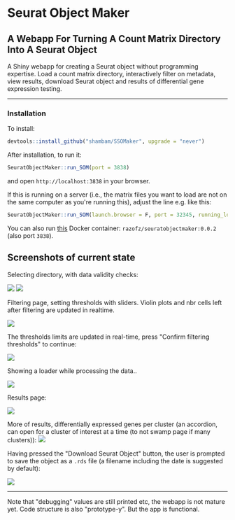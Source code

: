 # Seurat Object Maker
## A Webapp For Turning A Count Matrix Directory Into A Seurat Object

A Shiny webapp for creating a Seurat object without programming expertise.
Load a count matrix directory, interactively filter on metadata, view results, download Seurat object and results of differential gene expression testing.

---

### Installation

To install:

```R
devtools::install_github("shambam/SSOMaker", upgrade = "never")
```

After installation, to run it:

```R
SeuratObjectMaker::run_SOM(port = 3838)
```

and open `http://localhost:3838` in your browser.

If this is running on a server (i.e., the matrix files you want to load are not on the same computer as you're running this), adjust the line e.g. like this:

```R
SeuratObjectMaker::run_SOM(launch.browser = F, port = 32345, running_locally = F)
```

You can also run [this](https://hub.docker.com/r/razofz/seuratobjectmaker) Docker container: `razofz/seuratobjectmaker:0.0.2` (also port `3838`).

## Screenshots of current state

Selecting directory, with data validity checks:

![](screenshots/page1_a.png)
![](screenshots/page1_b.png)

Filtering page, setting thresholds with sliders. Violin plots and nbr cells left after filtering are updated in realtime.

![](screenshots/page2_a.png)

The thresholds limits are updated in real-time, press "Confirm filtering thresholds" to continue:

![](screenshots/page2_b.png)

Showing a loader while processing the data..

![](screenshots/page2_processing.png)

Results page:

![](screenshots/page3_a.png)

More of results, differentially expressed genes per cluster (an accordion, can open for a cluster of interest at a time (to not swamp page if many clusters)):
![](screenshots/page3_b.png)

Having pressed the "Download Seurat Object" button, the user is prompted to save the object as a `.rds` file (a filename including the date is suggested by default):

![](screenshots/page3_c.png)

---

Note that "debugging" values are still printed etc, the webapp is not mature yet. Code structure is also "prototype-y". But the app is functional.